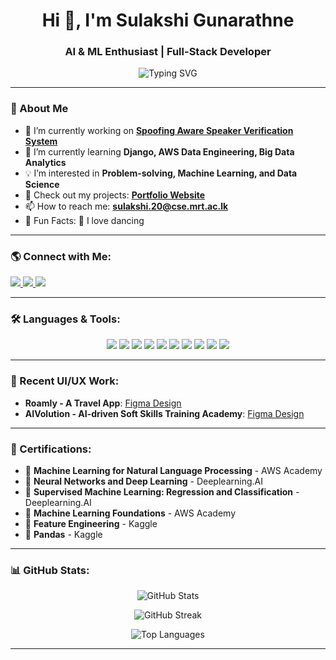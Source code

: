 <h1 align="center">Hi 👋, I'm Sulakshi Gunarathne</h1>
<h3 align="center">AI & ML Enthusiast | Full-Stack Developer</h3>

<p align="center">
  <img src="https://readme-typing-svg.demolab.com?font=Fira+Code&duration=3000&pause=1000&color=F7A41D&center=true&vCenter=true&width=1000&lines=Machine+Learning+%7C+Data+Science+%7C+Full-Stack;AI+Researcher+%7C+Problem+Solver+%7C+Tech+Enthusiast" alt="Typing SVG" />
</p>


---

### 🚀 About Me
- 🔭 I’m currently working on **[Spoofing Aware Speaker Verification System](https://github.com/SonicCypher/SonicCypher.git)**
- 🌱 I’m currently learning **Django, AWS Data Engineering, Big Data Analytics**
- 💡 I’m interested in **Problem-solving, Machine Learning, and Data Science**
- 📂 Check out my projects: **[Portfolio Website](https://sulakshigunarathne.github.io/Sulakshi-Portfolio/)**
- 📫 How to reach me: **sulakshi.20@cse.mrt.ac.lk**
- 🎯 Fun Facts: 🚀 I love dancing
---

### 🌎 Connect with Me:
<p align="left">
  <a href="http://www.linkedin.com/in/sulakshi-gunarathne-2a806721b" target="_blank">
    <img src="https://img.shields.io/badge/-LinkedIn-0077B5?style=for-the-badge&logo=linkedin&logoColor=white"/>
  </a>
  <a href="https://www.kaggle.com/uom200188j" target="_blank">
    <img src="https://img.shields.io/badge/-Kaggle-20BEFF?style=for-the-badge&logo=kaggle&logoColor=white"/>
  </a>
  <a href="https://fb.com/sulakshigunarathne" target="_blank">
    <img src="https://img.shields.io/badge/-Facebook-1877F2?style=for-the-badge&logo=facebook&logoColor=white"/>
  </a>
</p>

---

### 🛠️ Languages & Tools:
<p align="center">
  <a href="https://www.python.org" target="_blank"><img src="https://img.shields.io/badge/-Python-3776AB?style=for-the-badge&logo=python&logoColor=white"/></a>
  <a href="https://pytorch.org/" target="_blank"><img src="https://img.shields.io/badge/-PyTorch-EE4C2C?style=for-the-badge&logo=pytorch&logoColor=white"/></a>
  <a href="https://www.tensorflow.org" target="_blank"><img src="https://img.shields.io/badge/-TensorFlow-FF6F00?style=for-the-badge&logo=tensorflow&logoColor=white"/></a>
  <a href="https://aws.amazon.com" target="_blank"><img src="https://img.shields.io/badge/-AWS-232F3E?style=for-the-badge&logo=amazonaws&logoColor=white"/></a>
  <a href="https://flutter.dev" target="_blank"><img src="https://img.shields.io/badge/-Flutter-02569B?style=for-the-badge&logo=flutter&logoColor=white"/></a>
  <a href="https://reactjs.org/" target="_blank"><img src="https://img.shields.io/badge/-React-61DAFB?style=for-the-badge&logo=react&logoColor=black"/></a>
  <a href="https://nodejs.org" target="_blank"><img src="https://img.shields.io/badge/-Node.js-339933?style=for-the-badge&logo=node.js&logoColor=white"/></a>
  <a href="https://www.mongodb.com/" target="_blank"><img src="https://img.shields.io/badge/-MongoDB-4EA94B?style=for-the-badge&logo=mongodb&logoColor=white"/></a>
  <a href="https://www.mysql.com/" target="_blank"><img src="https://img.shields.io/badge/-MySQL-4479A1?style=for-the-badge&logo=mysql&logoColor=white"/></a>
  <a href="https://postman.com" target="_blank"><img src="https://img.shields.io/badge/-Postman-FF6C37?style=for-the-badge&logo=postman&logoColor=white"/></a>
</p>

---

### 📜 Recent UI/UX Work:
- **Roamly - A Travel App**: [Figma Design](https://www.figma.com/design/5auqp3su8ncLwvveL6KxYq/Roamly?node-id=0-1&t=v2K5Ykh4L7hVcfzT-1)
- **AIVolution - AI-driven Soft Skills Training Academy**: [Figma Design](https://www.figma.com/design/X2j1P9abWNDicKzRipPmeh/AIvolution?node-id=0-1&t=NM8fHfQzNwXFHn9I-1)

---
### 📜 Certifications:
- 🏅 **Machine Learning for Natural Language Processing** - AWS Academy  
- 🏅 **Neural Networks and Deep Learning** - Deeplearning.AI  
- 🏅 **Supervised Machine Learning: Regression and Classification** - Deeplearning.AI  
- 🏅 **Machine Learning Foundations** - AWS Academy  
- 🏅 **Feature Engineering** - Kaggle  
- 🏅 **Pandas** - Kaggle  

---

### 📊 GitHub Stats:
<p align="center">
  <img src="https://github-readme-stats.vercel.app/api?username=sulakshigunarathne&show_icons=true&theme=radical" alt="GitHub Stats"/>
</p>

<p align="center">
  <img src="https://github-readme-streak-stats.herokuapp.com?user=sulakshigunarathne&theme=radical&date_format=M%20j%5B%2C%20Y%5D" alt="GitHub Streak"/>
</p>

<p align="center">
  <img src="https://github-readme-stats.vercel.app/api/top-langs/?username=sulakshigunarathne&layout=compact&theme=radical" alt="Top Languages"/>
</p>

---


